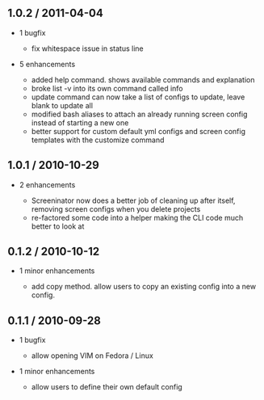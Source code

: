 1.0.2 / 2011-04-04
------------------

* 1 bugfix
  
  * fix whitespace issue in status line
  
* 5 enhancements

  * added help command. shows available commands and explanation
  * broke list -v into its own command called info
  * update command can now take a list of configs to update, leave blank to update all
  * modified bash aliases to attach an already running screen config instead of starting a new one
  * better support for custom default yml configs and screen config templates with the customize command

1.0.1 / 2010-10-29
------------------

* 2 enhancements

  * Screeninator now does a better job of cleaning up after itself, removing screen configs when you delete projects
  * re-factored some code into a helper making the CLI code much better to look at


0.1.2 / 2010-10-12
------------------

* 1 minor enhancements

  * add copy method.  allow users to copy an existing config into a new config.

0.1.1 / 2010-09-28
------------------

* 1 bugfix

  * allow opening VIM on Fedora / Linux

* 1 minor enhancements

  * allow users to define their own default config